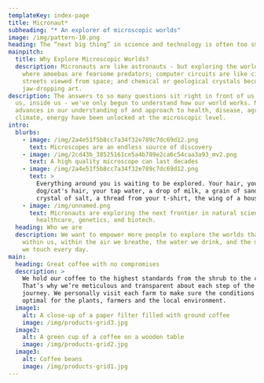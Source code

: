 ```yaml
---
templateKey: index-page
title: Micronaut*
subheading: "* An explorer of microscopic worlds"
image: /img/pattern-10.png
heading: The “next big thing” in science and technology is often too small to see.
mainpitch:
  title: Why Explore Microscopic Worlds?
  description: Micronauts are like astronauts - but exploring the world at a scale
    where amoebas are fearsome predators; computer circuits are like city
    streets viewed from space; and chemical or geological crystals become
    jaw-dropping art.
description: The answers to so many questions sit right in front of us, around
  us, inside us - we've only begun to understand how our world works. Major
  advances in our understanding of and approach to health, disease, agriculture,
  climate, energy have been unlocked at the microscopic level.
intro:
  blurbs:
    - image: /img/2a4e51f5b8cc7a34f32e789c7dc69d12.png
      text: Microscopes are an endless source of discovery
    - image: /img/2cd43b_38525161ce5a4b789e2ca6c54caa3a93_mv2.png
      text: A high quality microscope can last decades
    - image: /img/2a4e51f5b8cc7a34f32e789c7dc69d12.png
      text: >
        Everything around you is waiting to be explored. Your hair, your
        dog/cat's hair, your tap water, a drop of milk, a grain of sand, a
        crystal of salt, a thread from your t-shirt, the wing of a house fly.
    - image: /img/unnamed.png
      text: Micronauts are exploring the next frontier in natural sciences, biology,
        healthcare, genetics, and biotech.
  heading: Who we are
  description: We want to empower more people to explore the worlds that exist
    within us, within the air we breathe, the water we drink, and the materials
    we touch every day.
main:
  heading: Great coffee with no compromises
  description: >
    We hold our coffee to the highest standards from the shrub to the cup.
    That’s why we’re meticulous and transparent about each step of the coffee’s
    journey. We personally visit each farm to make sure the conditions are
    optimal for the plants, farmers and the local environment.
  image1:
    alt: A close-up of a paper filter filled with ground coffee
    image: /img/products-grid3.jpg
  image2:
    alt: A green cup of a coffee on a wooden table
    image: /img/products-grid2.jpg
  image3:
    alt: Coffee beans
    image: /img/products-grid1.jpg
---
```

